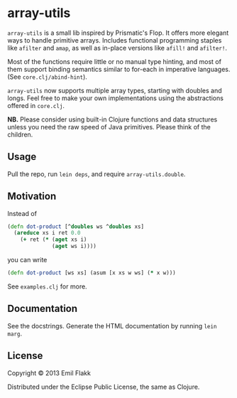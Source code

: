 # array-utils

`array-utils` is a small lib inspired by Prismatic's Flop. It offers
more elegant ways to handle primitive arrays. Includes functional
programming staples like `afilter` and `amap`, as well as in-place
versions like `afill!` and `afilter!`.

Most of the functions require little or no manual type hinting, and
most of them support binding semantics similar to for-each in
imperative languages. (See `core.clj/abind-hint`).

`array-utils` now supports multiple array types, starting with doubles
and longs. Feel free to make your own implementations using the
abstractions offered in `core.clj`.

**NB.** Please consider using built-in Clojure functions and data
structures unless you need the raw speed of Java primitives. Please
think of the children.

## Usage

Pull the repo, run `lein deps`, and require `array-utils.double`.

## Motivation

Instead of 

```clojure
(defn dot-product [^doubles ws ^doubles xs]
  (areduce xs i ret 0.0
    (+ ret (* (aget xs i)
              (aget ws i))))
```

you can write

```clojure
(defn dot-product [ws xs] (asum [x xs w ws] (* x w)))
```

See `examples.clj` for more.

## Documentation

See the docstrings. Generate the HTML documentation by running `lein marg`.

## License

Copyright © 2013 Emil Flakk

Distributed under the Eclipse Public License, the same as Clojure.

